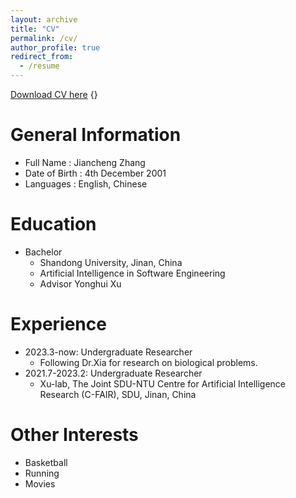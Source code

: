 ```yaml
---
layout: archive
title: "CV"
permalink: /cv/
author_profile: true
redirect_from:
  - /resume
---
```

[Download CV here](files/CV(final).pdf)
{}

General Information
======
* Full Name : Jiancheng Zhang
* Date of Birth : 4th December 2001
* Languages : English, Chinese
  
Education
======
* Bachelor
  * Shandong University, Jinan, China
  * Artificial Intelligence in Software Engineering
  * Advisor Yonghui Xu
    


Experience
======
* 2023.3-now: Undergraduate Researcher
  * Following Dr.Xia for research on biological problems.
* 2021.7-2023.2: Undergraduate Researcher
  * Xu-lab, The Joint SDU-NTU Centre for Artificial Intelligence Research (C-FAIR), SDU, Jinan, China
    


  
Other Interests
======
* Basketball
* Running
* Movies




